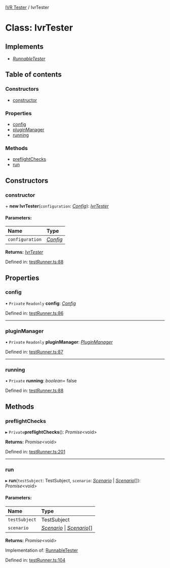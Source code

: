 [IVR Tester](../README.md) / IvrTester

# Class: IvrTester

## Implements

* [*RunnableTester*](../interfaces/runnabletester.md)

## Table of contents

### Constructors

- [constructor](ivrtester.md#constructor)

### Properties

- [config](ivrtester.md#config)
- [pluginManager](ivrtester.md#pluginmanager)
- [running](ivrtester.md#running)

### Methods

- [preflightChecks](ivrtester.md#preflightchecks)
- [run](ivrtester.md#run)

## Constructors

### constructor

\+ **new IvrTester**(`configuration`: [*Config*](../interfaces/config.md)): [*IvrTester*](ivrtester.md)

#### Parameters:

Name | Type |
:------ | :------ |
`configuration` | [*Config*](../interfaces/config.md) |

**Returns:** [*IvrTester*](ivrtester.md)

Defined in: [testRunner.ts:88](https://github.com/LuisAntezana/ivr-tester/blob/2369b94/packages/ivr-tester/src/testRunner.ts#L88)

## Properties

### config

• `Private` `Readonly` **config**: [*Config*](../interfaces/config.md)

Defined in: [testRunner.ts:86](https://github.com/LuisAntezana/ivr-tester/blob/2369b94/packages/ivr-tester/src/testRunner.ts#L86)

___

### pluginManager

• `Private` `Readonly` **pluginManager**: [*PluginManager*](pluginmanager.md)

Defined in: [testRunner.ts:87](https://github.com/LuisAntezana/ivr-tester/blob/2369b94/packages/ivr-tester/src/testRunner.ts#L87)

___

### running

• `Private` **running**: *boolean*= false

Defined in: [testRunner.ts:88](https://github.com/LuisAntezana/ivr-tester/blob/2369b94/packages/ivr-tester/src/testRunner.ts#L88)

## Methods

### preflightChecks

▸ `Private`**preflightChecks**(): *Promise*<void\>

**Returns:** *Promise*<void\>

Defined in: [testRunner.ts:201](https://github.com/LuisAntezana/ivr-tester/blob/2369b94/packages/ivr-tester/src/testRunner.ts#L201)

___

### run

▸ **run**(`testSubject`: TestSubject, `scenario`: [*Scenario*](../interfaces/scenario.md) \| [*Scenario*](../interfaces/scenario.md)[]): *Promise*<void\>

#### Parameters:

Name | Type |
:------ | :------ |
`testSubject` | TestSubject |
`scenario` | [*Scenario*](../interfaces/scenario.md) \| [*Scenario*](../interfaces/scenario.md)[] |

**Returns:** *Promise*<void\>

Implementation of: [RunnableTester](../interfaces/runnabletester.md)

Defined in: [testRunner.ts:104](https://github.com/LuisAntezana/ivr-tester/blob/2369b94/packages/ivr-tester/src/testRunner.ts#L104)
